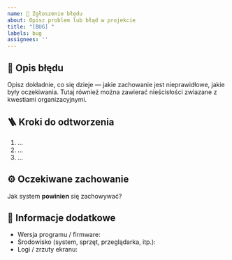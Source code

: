 ```yaml
---
name: 🐞 Zgłoszenie błędu
about: Opisz problem lub błąd w projekcie
title: "[BUG] "
labels: bug
assignees: ''
---
```


## 🧾 Opis błędu
Opisz dokładnie, co się dzieje — jakie zachowanie jest nieprawidłowe, jakie były oczekiwania. Tutaj również można zawierać nieścisłości 
zwiazane z kwestiami organizacyjnymi.

## 🪜 Kroki do odtworzenia
1. ...
2. ...
3. ...

## ⚙️ Oczekiwane zachowanie
Jak system **powinien** się zachowywać?

## 🧰 Informacje dodatkowe
- Wersja programu / firmware:
- Środowisko (system, sprzęt, przeglądarka, itp.):
- Logi / zrzuty ekranu:
